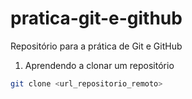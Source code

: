 # pratica-git-e-github
Repositório para a prática de Git e GitHub

1. Aprendendo a clonar um repositório

```bash
git clone <url_repositorio_remoto>
```
